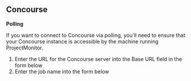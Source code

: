 ## Concourse

__Polling__

If you want to connect to Concourse via polling, you'll need to ensure that your Concourse instance is accessible by the machine running ProjectMonitor.

1. Enter the URL for the Concourse server into the Base URL field in the form below
2. Enter the job name into the form below

